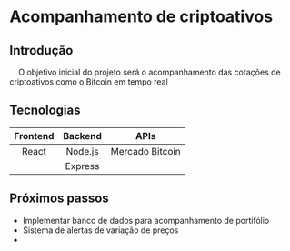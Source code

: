 # Acompanhamento de criptoativos

## Introdução

&nbsp;&nbsp;&nbsp;&nbsp;O objetivo inicial do projeto será o acompanhamento das cotações de criptoativos como o Bitcoin em tempo real

## Tecnologias

| **Frontend** | **Backend** |     **APIs**    |
|:------------:|:-----------:|:---------------:|
|     React    |   Node.js   | Mercado Bitcoin |
|              |   Express   |                 |

## Próximos passos

- Implementar banco de dados para acompanhamento de portifólio 
- Sistema de alertas de variação de preços
- 